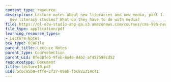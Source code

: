 ```yaml
---
content_type: resource
description: Lecture notes about new literacies and new media, part 1. What are the
  new literacy studies? What do they have to do with media?
file: https://ol-ocw-studio-app-qa.s3.amazonaws.com/courses/cms-998-new-media-literacies-spring-2007/5c6c85b94ffe2f37098bfbc822314c41_lecture10.pdf
file_type: application/pdf
learning_resource_types:
- Lecture Notes
ocw_type: OCWFile
parent_title: Lecture Notes
parent_type: CourseSection
parent_uid: 8fe3bfeb-9feb-8a40-84b2-af457599cd52
resourcetype: Document
title: lecture10.pdf
uid: 5c6c85b9-4ffe-2f37-098b-fbc822314c41
---
```

